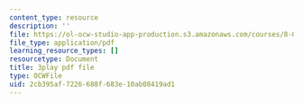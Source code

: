 ```yaml
---
content_type: resource
description: ''
file: https://ol-ocw-studio-app-production.s3.amazonaws.com/courses/8-01sc-classical-mechanics-fall-2016/2cb395af7226688f683e10ab08419ad1_UE-O9TiKOw0.pdf
file_type: application/pdf
learning_resource_types: []
resourcetype: Document
title: 3play pdf file
type: OCWFile
uid: 2cb395af-7226-688f-683e-10ab08419ad1
---
```

